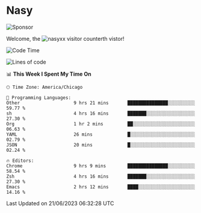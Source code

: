 # Nasy

<!--
<p align="center">
<img height="200" src="https://github-readme-stats.vercel.app/api?username=nasyxx&count_private=true&show_icons=true&theme=dracula&include_all_commits=true"/>
<img height="200" src="https://github-readme-stats.vercel.app/api/top-langs/?username=nasyxx&theme=dracula&hide=html,jupyter+notebook&count_private=true&show_icons=true"/>
</p>

  
----------------
-->

![Sponsor](https://img.shields.io/static/v1.svg?label=Sponsor&message=%E2%9D%A4&logo=GitHub&style=flat&color=pink)
 
Welcome, the ![nasyxx visitor counter](https://count.getloli.com/get/@nasyxx?theme=rule34)th vistor!
 
<!--START_SECTION:waka-->
![Code Time](http://img.shields.io/badge/Code%20Time-3%2C578%20hrs%2054%20mins-blue)

![Lines of code](https://img.shields.io/badge/From%20Hello%20World%20I%27ve%20Written-6.3%20million%20lines%20of%20code-blue)

📊 **This Week I Spent My Time On** 

```text
🕑︎ Time Zone: America/Chicago

💬 Programming Languages: 
Other                    9 hrs 21 mins       ███████████████░░░░░░░░░░   59.77 % 
sh                       4 hrs 16 mins       ███████░░░░░░░░░░░░░░░░░░   27.30 % 
Org                      1 hr 2 mins         ██░░░░░░░░░░░░░░░░░░░░░░░   06.63 % 
YAML                     26 mins             █░░░░░░░░░░░░░░░░░░░░░░░░   02.79 % 
JSON                     20 mins             █░░░░░░░░░░░░░░░░░░░░░░░░   02.24 % 

🔥 Editors: 
Chrome                   9 hrs 9 mins        ███████████████░░░░░░░░░░   58.54 % 
Zsh                      4 hrs 16 mins       ███████░░░░░░░░░░░░░░░░░░   27.30 % 
Emacs                    2 hrs 12 mins       ████░░░░░░░░░░░░░░░░░░░░░   14.16 % 
```


 Last Updated on 21/06/2023 06:32:28 UTC
<!--END_SECTION:waka-->

<!-- ![visitors](https://visitor-badge.laobi.icu/badge?page_id=nasyxx.nasyxx) -->
